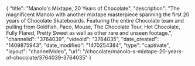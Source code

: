 {
    "title": "Manolo's Mixtape, 20 Years of Chocolate",
    "description": "The magnificent Manolo with another mixtape masterpiece spanning the first 20 years of Chocolate Skateboards. Featuring the entire Chocolate team and pulling from Goldfish, Paco, Mouse, The Chocolate Tour, Hot Chocolate, Fully Flared, Pretty Sweet as well as other rare and unseen footage.",
    "channelid": "3764039",
    "videoid": "3764035",
    "date_created": "1409875943",
    "date_modified": "1470254384",
    "type": "captivate",
    "layout": "channelVideo",
    "url": "\/chocolate\/manolo-s-mixtape-20-years-of-chocolate\/3764039-3764035"
}
